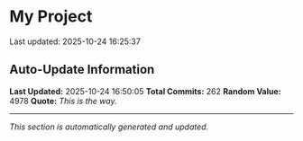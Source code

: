 # My Project


Last updated: 2025-10-24 16:25:37






































































































































































































































































## Auto-Update Information

**Last Updated:** 2025-10-24 16:50:05
**Total Commits:** 262
**Random Value:** 4978
**Quote:** _This is the way._

---
_This section is automatically generated and updated._